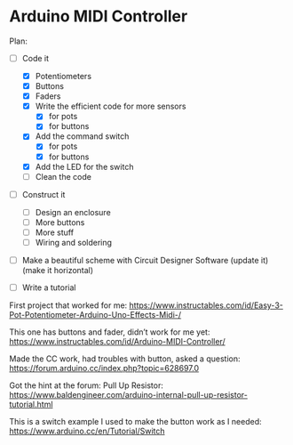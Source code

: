 # Arduino MIDI Controller

Plan:
- [ ] Code it
    - [x] Potentiometers
    - [x] Buttons
    - [x] Faders
    - [x] Write the efficient code for more sensors
        - [x] for pots
        - [x] for buttons
    - [x] Add the command switch
        - [x] for pots
        - [x] for buttons
    - [x] Add the LED for the switch
    - [ ] Clean the code
- [ ] Construct it
    - [ ] Design an enclosure
    - [ ] More buttons
    - [ ] More stuff
    - [ ] Wiring and soldering
- [ ] Make a beautiful scheme with Circuit Designer Software (update it) (make it horizontal)
- [ ] Write a tutorial


First project that worked for me:
https://www.instructables.com/id/Easy-3-Pot-Potentiometer-Arduino-Uno-Effects-Midi-/

This one has buttons and fader, didn’t work for me yet:
https://www.instructables.com/id/Arduino-MIDI-Controller/

Made the CC work, had troubles with button, asked a question:
https://forum.arduino.cc/index.php?topic=628697.0

Got the hint at the forum: Pull Up Resistor: 
https://www.baldengineer.com/arduino-internal-pull-up-resistor-tutorial.html

This is a switch example I used to make the button work as I needed:
https://www.arduino.cc/en/Tutorial/Switch




